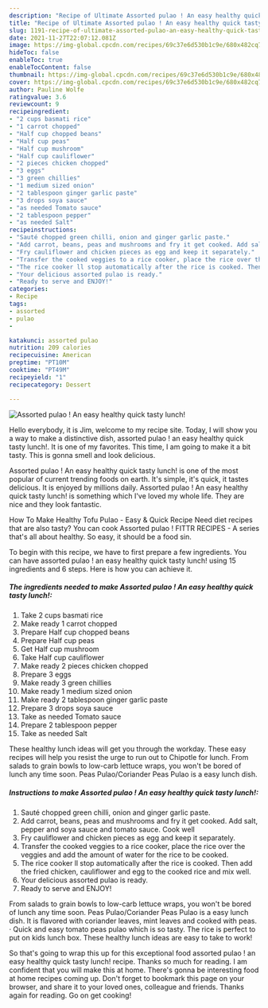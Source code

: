 ```yaml
---
description: "Recipe of Ultimate Assorted pulao ! An easy healthy quick tasty lunch!"
title: "Recipe of Ultimate Assorted pulao ! An easy healthy quick tasty lunch!"
slug: 1191-recipe-of-ultimate-assorted-pulao-an-easy-healthy-quick-tasty-lunch
date: 2021-11-27T22:07:12.081Z
image: https://img-global.cpcdn.com/recipes/69c37e6d530b1c9e/680x482cq70/assorted-pulao-an-easy-healthy-quick-tasty-lunch-recipe-main-photo.jpg
hideToc: false
enableToc: true
enableTocContent: false
thumbnail: https://img-global.cpcdn.com/recipes/69c37e6d530b1c9e/680x482cq70/assorted-pulao-an-easy-healthy-quick-tasty-lunch-recipe-main-photo.jpg
cover: https://img-global.cpcdn.com/recipes/69c37e6d530b1c9e/680x482cq70/assorted-pulao-an-easy-healthy-quick-tasty-lunch-recipe-main-photo.jpg
author: Pauline Wolfe
ratingvalue: 3.6
reviewcount: 9
recipeingredient:
- "2 cups basmati rice"
- "1 carrot chopped"
- "Half cup chopped beans"
- "Half cup peas"
- "Half cup mushroom"
- "Half cup cauliflower"
- "2 pieces chicken chopped"
- "3 eggs"
- "3 green chillies"
- "1 medium sized onion"
- "2 tablespoon ginger garlic paste"
- "3 drops soya sauce"
- "as needed Tomato sauce"
- "2 tablespoon pepper"
- "as needed Salt"
recipeinstructions:
- "Sauté chopped green chilli, onion and ginger garlic paste."
- "Add carrot, beans, peas and mushrooms and fry it get cooked. Add salt, pepper and soya sauce and tomato sauce. Cook well"
- "Fry cauliflower and chicken pieces as egg and keep it separately."
- "Transfer the cooked veggies to a rice cooker, place the rice over the veggies and add the amount of water for the rice to be cooked."
- "The rice cooker ll stop automatically after the rice is cooked. Then add the fried chicken, cauliflower and egg to the cooked rice and mix well."
- "Your delicious assorted pulao is ready."
- "Ready to serve and ENJOY!"
categories:
- Recipe
tags:
- assorted
- pulao
- 

katakunci: assorted pulao  
nutrition: 209 calories
recipecuisine: American
preptime: "PT10M"
cooktime: "PT49M"
recipeyield: "1"
recipecategory: Dessert

---
```



![Assorted pulao ! An easy healthy quick tasty lunch!](https://img-global.cpcdn.com/recipes/69c37e6d530b1c9e/680x482cq70/assorted-pulao-an-easy-healthy-quick-tasty-lunch-recipe-main-photo.jpg)

Hello everybody, it is Jim, welcome to my recipe site. Today, I will show you a way to make a distinctive dish, assorted pulao ! an easy healthy quick tasty lunch!. It is one of my favorites. This time, I am going to make it a bit tasty. This is gonna smell and look delicious.

Assorted pulao ! An easy healthy quick tasty lunch! is one of the most popular of current trending foods on earth. It's simple, it's quick, it tastes delicious. It is enjoyed by millions daily. Assorted pulao ! An easy healthy quick tasty lunch! is something which I've loved my whole life. They are nice and they look fantastic.

How To Make Healthy Tofu Pulao - Easy &amp; Quick Recipe Need diet recipes that are also tasty? You can cook Assorted pulao ! FITTR RECIPES - A series that&#39;s all about healthy. So easy, it should be a food sin.


To begin with this recipe, we have to first prepare a few ingredients. You can have assorted pulao ! an easy healthy quick tasty lunch! using 15 ingredients and 6 steps. Here is how you can achieve it.

<!--inarticleads1-->

##### The ingredients needed to make Assorted pulao ! An easy healthy quick tasty lunch!:

1. Take 2 cups basmati rice
1. Make ready 1 carrot chopped
1. Prepare Half cup chopped beans
1. Prepare Half cup peas
1. Get Half cup mushroom
1. Take Half cup cauliflower
1. Make ready 2 pieces chicken chopped
1. Prepare 3 eggs
1. Make ready 3 green chillies
1. Make ready 1 medium sized onion
1. Make ready 2 tablespoon ginger garlic paste
1. Prepare 3 drops soya sauce
1. Take as needed Tomato sauce
1. Prepare 2 tablespoon pepper
1. Take as needed Salt


These healthy lunch ideas will get you through the workday. These easy recipes will help you resist the urge to run out to Chipotle for lunch. From salads to grain bowls to low-carb lettuce wraps, you won&#39;t be bored of lunch any time soon. Peas Pulao/Coriander Peas Pulao is a easy lunch dish. 

<!--inarticleads2-->

##### Instructions to make Assorted pulao ! An easy healthy quick tasty lunch!:

1. Sauté chopped green chilli, onion and ginger garlic paste.
1. Add carrot, beans, peas and mushrooms and fry it get cooked. Add salt, pepper and soya sauce and tomato sauce. Cook well
1. Fry cauliflower and chicken pieces as egg and keep it separately.
1. Transfer the cooked veggies to a rice cooker, place the rice over the veggies and add the amount of water for the rice to be cooked.
1. The rice cooker ll stop automatically after the rice is cooked. Then add the fried chicken, cauliflower and egg to the cooked rice and mix well.
1. Your delicious assorted pulao is ready.
1. Ready to serve and ENJOY!

From salads to grain bowls to low-carb lettuce wraps, you won&#39;t be bored of lunch any time soon. Peas Pulao/Coriander Peas Pulao is a easy lunch dish. It is flavored with coriander leaves, mint leaves and cooked with peas. · Quick and easy tomato peas pulao which is so tasty. The rice is perfect to put on kids lunch box. These healthy lunch ideas are easy to take to work! 

So that's going to wrap this up for this exceptional food assorted pulao ! an easy healthy quick tasty lunch! recipe. Thanks so much for reading. I am confident that you will make this at home. There's gonna be interesting food at home recipes coming up. Don't forget to bookmark this page on your browser, and share it to your loved ones, colleague and friends. Thanks again for reading. Go on get cooking!
